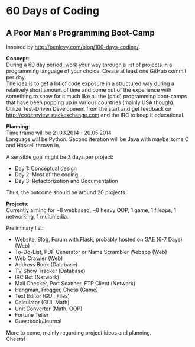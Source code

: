 60 Days of Coding
==================

A Poor Man's Programming Boot-Camp
---

Inspired by http://benlevy.com/blog/100-days-coding/.


**Concept**:   
During a 60 day period, work your way through a list of projects in a programming language of your choice. Create at least one GitHub commit per day.  
The idea is to get a lot of code exposure in a structured way during a relatively short amount of time and come out of the experience with something to show for it much like all the (paid) programming boot-camps that have been popping up in various countries (mainly USA though).  
Utilize Test-Driven Development from the start and get feedback on http://codereview.stackexchange.com and the IRC to keep it educational.

**Planning**:  
Time frame will be 21.03.2014 - 20.05.2014.  
Language will be Python. Second iteration will be Java with maybe some C and Haskell thrown in.  

A sensible goal might be 3 days per project:
  * Day 1: Conceptual design
  * Day 2: Most of the coding
  * Day 3: Refactorization and Documentation  
  
Thus, the outcome should be around 20 projects.  

**Projects**:  
Currently aiming for ~8 webbased, ~8 heavy OOP, 1 game, 1 fileops, 1 networking, 1 multimedia.  

Preliminary list:  
  * Website, Blog, Forum with Flask, probably hosted on GAE (6-7 Days) (Web)
  * To-Do-List, PDF Generator or Name Scrambler Webapp (Web)
  * Web Crawler (Web)
  * Address Book (Database)
  * TV Show Tracker (Database)
  * IRC Bot (Network)
  * Mail Checker, Port Scanner, FTP Client (Network)
  * Hangman, Frogger, Chess (Game)
  * Text Editor (GUI, Files)
  * Calculator (GUI, Math)
  * Unit Converter (Math, OOP)
  * Fortune Teller
  * Guestbook/Journal
  
More to come, mainly regarding project ideas and planning.  
Cheers!
